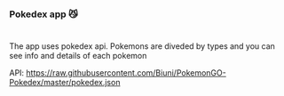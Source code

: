 ### Pokedex app 😼

#
The app uses pokedex api. Pokemons are diveded by types and you can see info and details of each pokemon

API: https://raw.githubusercontent.com/Biuni/PokemonGO-Pokedex/master/pokedex.json
